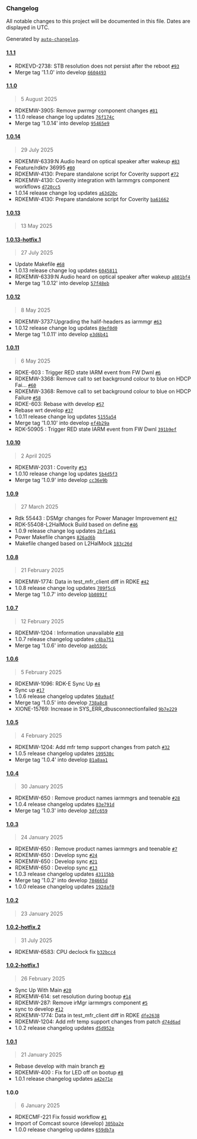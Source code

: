 ### Changelog

All notable changes to this project will be documented in this file. Dates are displayed in UTC.

Generated by [`auto-changelog`](https://github.com/CookPete/auto-changelog).

#### [1.1.1](https://github.com/rdkcentral/iarmmgrs/compare/1.1.0...1.1.1)

- RDKEVD-2738: STB resolution does not persist after the reboot [`#93`](https://github.com/rdkcentral/iarmmgrs/pull/93)
- Merge tag '1.1.0' into develop [`6604493`](https://github.com/rdkcentral/iarmmgrs/commit/66044930a2e1b2e00177ec80c9d390dc4b6c4e1c)

#### [1.1.0](https://github.com/rdkcentral/iarmmgrs/compare/1.0.14...1.1.0)

> 5 August 2025

- RDKEMW-3905: Remove pwrmgr component changes  [`#81`](https://github.com/rdkcentral/iarmmgrs/pull/81)
- 1.1.0 release change log updates [`76f174c`](https://github.com/rdkcentral/iarmmgrs/commit/76f174cf5495c3dc87267eccb74d1d07c280a3ae)
- Merge tag '1.0.14' into develop [`95465e9`](https://github.com/rdkcentral/iarmmgrs/commit/95465e9d0fc9b0371835281ca2ff1cce2d446611)

#### [1.0.14](https://github.com/rdkcentral/iarmmgrs/compare/1.0.13...1.0.14)

> 29 July 2025

- RDKEMW-6339:N Audio heard on optical speaker after wakeup [`#83`](https://github.com/rdkcentral/iarmmgrs/pull/83)
- Feature/rdktv 36995 [`#80`](https://github.com/rdkcentral/iarmmgrs/pull/80)
- RDKEMW-4130: Prepare standalone script for Coverity support [`#72`](https://github.com/rdkcentral/iarmmgrs/pull/72)
- RDKEMW-4130: Coverity integration with Iarmmgrs component workflows [`d720cc5`](https://github.com/rdkcentral/iarmmgrs/commit/d720cc5be3593225372aff545a606654e1782186)
- 1.0.14 release change log updates [`a63d20c`](https://github.com/rdkcentral/iarmmgrs/commit/a63d20cf7fdabd75c02450d3d56d7320ac740291)
- RDKEMW-4130: Prepare standalone script for Coverity [`ba61662`](https://github.com/rdkcentral/iarmmgrs/commit/ba616627b83a4f7620a332383bb35eb2b69b9a27)

#### [1.0.13](https://github.com/rdkcentral/iarmmgrs/compare/1.0.13-hotfix.1...1.0.13)

> 13 May 2025

#### [1.0.13-hotfix.1](https://github.com/rdkcentral/iarmmgrs/compare/1.0.12...1.0.13-hotfix.1)

> 27 July 2025

- Update Makefile [`#68`](https://github.com/rdkcentral/iarmmgrs/pull/68)
- 1.0.13 release change log updates [`6045811`](https://github.com/rdkcentral/iarmmgrs/commit/6045811e9a48982c39ecb067833dc327578886eb)
- RDKEMW-6339:N Audio heard on optical speaker after wakeup [`a801bf4`](https://github.com/rdkcentral/iarmmgrs/commit/a801bf47bf23f68b0c890c598d4972138b5bd1db)
- Merge tag '1.0.12' into develop [`57f48eb`](https://github.com/rdkcentral/iarmmgrs/commit/57f48eb473029c7b25b484efb2d18358a19e28b9)

#### [1.0.12](https://github.com/rdkcentral/iarmmgrs/compare/1.0.11...1.0.12)

> 8 May 2025

- RDKEMW-3737:Upgrading the halif-headers as iarmmgr [`#63`](https://github.com/rdkcentral/iarmmgrs/pull/63)
- 1.0.12 release change log updates [`89ef0d0`](https://github.com/rdkcentral/iarmmgrs/commit/89ef0d008526f0cdf46af59bbccc7ac69531b406)
- Merge tag '1.0.11' into develop [`e3d6b41`](https://github.com/rdkcentral/iarmmgrs/commit/e3d6b41e404b04007eff6c950f3d6de1db906663)

#### [1.0.11](https://github.com/rdkcentral/iarmmgrs/compare/1.0.10...1.0.11)

> 6 May 2025

- RDKE-603 : Trigger RED state IARM event from FW Dwnl [`#6`](https://github.com/rdkcentral/iarmmgrs/pull/6)
- RDKEMW-3368: Remove call to set background colour to blue on HDCP Fai… [`#60`](https://github.com/rdkcentral/iarmmgrs/pull/60)
- RDKEMW-3368: Remove call to set background colour to blue on HDCP Failure [`#58`](https://github.com/rdkcentral/iarmmgrs/pull/58)
- RDKE-603: Rebase with develop [`#57`](https://github.com/rdkcentral/iarmmgrs/pull/57)
- Rebase wrt develop [`#37`](https://github.com/rdkcentral/iarmmgrs/pull/37)
- 1.0.11 release change log updates [`5155a54`](https://github.com/rdkcentral/iarmmgrs/commit/5155a542f4983039bc00e447b7a41d59e4a3a26d)
- Merge tag '1.0.10' into develop [`ef4b29a`](https://github.com/rdkcentral/iarmmgrs/commit/ef4b29a09838980c088eff91fa48d269bd105582)
- RDK-50905 : Trigger RED state IARM event from FW Dwnl [`391b9ef`](https://github.com/rdkcentral/iarmmgrs/commit/391b9efab12e8ebdf2715502ea48d0c257df172c)

#### [1.0.10](https://github.com/rdkcentral/iarmmgrs/compare/1.0.9...1.0.10)

> 2 April 2025

- RDKEMW-2031 : Coverity [`#53`](https://github.com/rdkcentral/iarmmgrs/pull/53)
- 1.0.10 release change log updates [`5b4d5f3`](https://github.com/rdkcentral/iarmmgrs/commit/5b4d5f3fb27c6ba60bdc21ec80479c65857a036e)
- Merge tag '1.0.9' into develop [`cc36e9b`](https://github.com/rdkcentral/iarmmgrs/commit/cc36e9b322696088b3986ccd915deca19be63447)

#### [1.0.9](https://github.com/rdkcentral/iarmmgrs/compare/1.0.8...1.0.9)

> 27 March 2025

- Rdk 55443 : DSMgr changes for Power Manager Improvement [`#47`](https://github.com/rdkcentral/iarmmgrs/pull/47)
- RDK-55408-L2HalMock Build based on define [`#46`](https://github.com/rdkcentral/iarmmgrs/pull/46)
- 1.0.9 release change log updates [`2bf1a61`](https://github.com/rdkcentral/iarmmgrs/commit/2bf1a61717930da4b99853cd5053600199e68b66)
- Power Makefile changes [`826ad6b`](https://github.com/rdkcentral/iarmmgrs/commit/826ad6b03837b3ac012131c62ce8025265c17a9e)
- Makefile changed based on L2HalMock [`183c26d`](https://github.com/rdkcentral/iarmmgrs/commit/183c26d4f40d5fb8857b316647571b01f37e15b9)

#### [1.0.8](https://github.com/rdkcentral/iarmmgrs/compare/1.0.7...1.0.8)

> 21 February 2025

- RDKEMW-1774: Data in test_mfr_client diff in RDKE [`#42`](https://github.com/rdkcentral/iarmmgrs/pull/42)
- 1.0.8 release change log updates [`709f5c6`](https://github.com/rdkcentral/iarmmgrs/commit/709f5c6b8f7c1aa2669f60a08cf611e9aaa2f10e)
- Merge tag '1.0.7' into develop [`bb0891f`](https://github.com/rdkcentral/iarmmgrs/commit/bb0891f5bb612a58b5f0090eda97922ff1f8f9e0)

#### [1.0.7](https://github.com/rdkcentral/iarmmgrs/compare/1.0.6...1.0.7)

> 12 February 2025

- RDKEMW-1204 : Information unavailable [`#38`](https://github.com/rdkcentral/iarmmgrs/pull/38)
- 1.0.7 release changelog updates [`c4ba751`](https://github.com/rdkcentral/iarmmgrs/commit/c4ba75153fb4958194bd250244d2f5c794a25e34)
- Merge tag '1.0.6' into develop [`aeb55dc`](https://github.com/rdkcentral/iarmmgrs/commit/aeb55dc45e88bd92ffe921f5188daf813c9bc6f5)

#### [1.0.6](https://github.com/rdkcentral/iarmmgrs/compare/1.0.5...1.0.6)

> 5 February 2025

- RDKEMW-1096: RDK-E Sync Up [`#4`](https://github.com/rdkcentral/iarmmgrs/pull/4)
- Sync up [`#17`](https://github.com/rdkcentral/iarmmgrs/pull/17)
- 1.0.6 release changelog updates [`50a9a4f`](https://github.com/rdkcentral/iarmmgrs/commit/50a9a4f88cdd5cca569543f9a89bfb19c84c0419)
- Merge tag '1.0.5' into develop [`738a8c8`](https://github.com/rdkcentral/iarmmgrs/commit/738a8c897291aa3ccdbb1e1c8a9e696fa7a773a3)
- XIONE-15769: Increase in SYS_ERR_dbusconnectionfailed [`9b7e229`](https://github.com/rdkcentral/iarmmgrs/commit/9b7e2296649e2f20192671f996a893ef78b18866)

#### [1.0.5](https://github.com/rdkcentral/iarmmgrs/compare/1.0.4...1.0.5)

> 4 February 2025

- RDKEMW-1204: Add mfr temp support changes from patch [`#32`](https://github.com/rdkcentral/iarmmgrs/pull/32)
- 1.0.5 release changelog updates [`199530c`](https://github.com/rdkcentral/iarmmgrs/commit/199530cb56c37471fef56a3a65c9a3a1946a3a4b)
- Merge tag '1.0.4' into develop [`81a8aa1`](https://github.com/rdkcentral/iarmmgrs/commit/81a8aa1ff416750f3acb82a482d970a14ae2274f)

#### [1.0.4](https://github.com/rdkcentral/iarmmgrs/compare/1.0.3...1.0.4)

> 30 January 2025

- RDKEMW-650 : Remove product names iarmmgrs  and teenable [`#28`](https://github.com/rdkcentral/iarmmgrs/pull/28)
- 1.0.4 release changelog updates [`83e791d`](https://github.com/rdkcentral/iarmmgrs/commit/83e791ddc8c39c005b35d22eae07aeae53a96468)
- Merge tag '1.0.3' into develop [`3dfc659`](https://github.com/rdkcentral/iarmmgrs/commit/3dfc6596098d8021719cedc023aaddd94d16a4ac)

#### [1.0.3](https://github.com/rdkcentral/iarmmgrs/compare/1.0.2...1.0.3)

> 24 January 2025

- RDKEMW-650 : Remove product names iarmmgrs  and teenable [`#7`](https://github.com/rdkcentral/iarmmgrs/pull/7)
- RDKEMW-650 : Develop sync  [`#24`](https://github.com/rdkcentral/iarmmgrs/pull/24)
- RDKEMW-650 : Develop sync  [`#21`](https://github.com/rdkcentral/iarmmgrs/pull/21)
- RDKEMW-650 :  Develop sync  [`#13`](https://github.com/rdkcentral/iarmmgrs/pull/13)
- 1.0.3 release changelog updates [`43115bb`](https://github.com/rdkcentral/iarmmgrs/commit/43115bb7ccac17a80b00dc38ce277ae351089839)
- Merge tag '1.0.2' into develop [`704665d`](https://github.com/rdkcentral/iarmmgrs/commit/704665ddb6b4f3feb28d0e2a149025b58fd2c7e1)
- 1.0.0 release changelog updates [`192daf0`](https://github.com/rdkcentral/iarmmgrs/commit/192daf0a24a916218aee684bf9be9700b750e31b)

#### [1.0.2](https://github.com/rdkcentral/iarmmgrs/compare/1.0.2-hotfix.2...1.0.2)

> 23 January 2025

#### [1.0.2-hotfix.2](https://github.com/rdkcentral/iarmmgrs/compare/1.0.2-hotfix.1...1.0.2-hotfix.2)

> 31 July 2025

- RDKEMW-6583: CPU declock fix [`b32bcc4`](https://github.com/rdkcentral/iarmmgrs/commit/b32bcc4edd14dd68527eb711a8915f0935a4b335)

#### [1.0.2-hotfix.1](https://github.com/rdkcentral/iarmmgrs/compare/1.0.1...1.0.2-hotfix.1)

> 26 February 2025

- Sync Up With Main [`#20`](https://github.com/rdkcentral/iarmmgrs/pull/20)
- RDKEMW-614: set resolution during bootup [`#14`](https://github.com/rdkcentral/iarmmgrs/pull/14)
- RDKEMW-287: Remove irMgr iarmmgrs component [`#5`](https://github.com/rdkcentral/iarmmgrs/pull/5)
- sync to develop [`#12`](https://github.com/rdkcentral/iarmmgrs/pull/12)
- RDKEMW-1774: Data in test_mfr_client diff in RDKE [`dfe2638`](https://github.com/rdkcentral/iarmmgrs/commit/dfe263807524cfd2d89bba86ee1a1440ee283616)
- RDKEMW-1204: Add mfr temp support changes from patch [`d74d6ad`](https://github.com/rdkcentral/iarmmgrs/commit/d74d6adeba91a8a3cc11ad431c414a1198eb7bd3)
- 1.0.2 release changelog updates [`d5d952e`](https://github.com/rdkcentral/iarmmgrs/commit/d5d952e0951fd3d446708b21928cb43368f1a1cd)

#### [1.0.1](https://github.com/rdkcentral/iarmmgrs/compare/1.0.0...1.0.1)

> 21 January 2025

- Rebase develop with main branch [`#9`](https://github.com/rdkcentral/iarmmgrs/pull/9)
- RDKEMW-400 : Fix for LED off on bootup [`#8`](https://github.com/rdkcentral/iarmmgrs/pull/8)
- 1.0.1 release changelog updates [`a42e71e`](https://github.com/rdkcentral/iarmmgrs/commit/a42e71eade29fe7025954f1cda57f6d05c593708)

#### 1.0.0

> 6 January 2025

- RDKECMF-221 Fix fossid workflow [`#1`](https://github.com/rdkcentral/iarmmgrs/pull/1)
- Import of Comcast source (develop) [`305ba2e`](https://github.com/rdkcentral/iarmmgrs/commit/305ba2ea25fcd6d3e9b693d5aa80eed30d25bcc6)
- 1.0.0 release changelog updates [`659db7a`](https://github.com/rdkcentral/iarmmgrs/commit/659db7afb672fd01633d5fe7c23b80bfb8f741c7)
